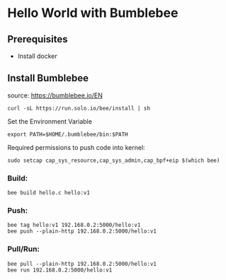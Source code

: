 # Hello World with Bumblebee

## Prerequisites
- Install docker

## Install Bumblebee 
source: https://bumblebee.io/EN

```console 
curl -sL https://run.solo.io/bee/install | sh
```

Set the Environment Variable

```console
export PATH=$HOME/.bumblebee/bin:$PATH
```

Required permissions to push code into kernel:

```console
sudo setcap cap_sys_resource,cap_sys_admin,cap_bpf+eip $(which bee)
```

### Build:

```console
bee build hello.c hello:v1
```


### Push:
```console
bee tag hello:v1 192.168.0.2:5000/hello:v1
bee push --plain-http 192.168.0.2:5000/hello:v1
```

### Pull/Run:
```console
bee pull --plain-http 192.168.0.2:5000/hello:v1
bee run 192.168.0.2:5000/hello:v1
```
